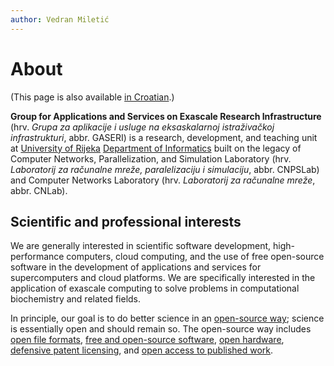 ```yaml
---
author: Vedran Miletić
---
```


# About

(This page is also available [in Croatian](../hr/index.md).)

**Group for Applications and Services on Exascale Research Infrastructure** (hrv. *Grupa za aplikacije i usluge na eksaskalarnoj istraživačkoj infrastrukturi*, abbr. GASERI) is a research, development, and teaching unit at [University of Rijeka](https://www.uniri.hr/) [Department of Informatics](https://www.inf.uniri.hr/) built on the legacy of Computer Networks, Parallelization, and Simulation Laboratory (hrv. *Laboratorij za računalne mreže, paralelizaciju i simulaciju*, abbr. CNPSLab) and Computer Networks Laboratory (hrv. *Laboratorij za računalne mreže*, abbr. CNLab).

## Scientific and professional interests

We are generally interested in scientific software development, high-performance computers, cloud computing, and the use of free open-source software in the development of applications and services for supercomputers and cloud platforms. We are specifically interested in the application of exascale computing to solve problems in computational biochemistry and related fields.

In principle, our goal is to do better science in an [open-source way](https://www.theopensourceway.org/); science is essentially open and should remain so. The open-source way includes [open file formats](http://www.linfo.org/free_file_format.html), [free and open-source software](https://www.gnu.org/philosophy/free-sw.html), [open hardware](https://opensource.com/resources/what-open-hardware), [defensive patent licensing](https://www.defensivepatentlicense.org/), and [open access to published work](https://www.openaccess.nl/en/what-is-open-access).
